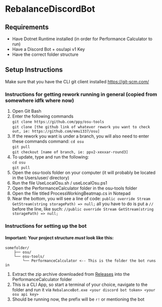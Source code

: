 # RebalanceDiscordBot
## Requirements
+ Have Dotnet Runtime installed (in order for Performance Calculator to run)
+ Have a Discord Bot + osu!api v1 Key
+ Have the correct folder structure

## Setup Instructions

Make sure that you have the CLI git client installed https://git-scm.com/
### Instructions for getting rework running in general (copied from somewhere idfk where now)
1. Open Git Bash
2. Enter the following commands\
    `git clone https://github.com/ppy/osu-tools`\
    `git clone [the github link of whatever rework you want to check out, ie: https://github.com/emu1337/osu]`
3. If the rework you want is under a branch, you will also need to enter these commands command:
    `cd osu`\
    `git pull`\
    `git checkout [name of branch, ie: ppv2-xexxar-round3]`
4. To update, type and run the following:\
    `cd osu`\
    `git pull`
5. Open the osu-tools folder on your computer (it will probably be located in the Users/user/ directory)
6. Run the file UseLocalOsu.sh / useLocalOsu.ps1
7. Open the PerformanceCalculator folder in the osu-tools folder
8. Open the file titled ProcessWorkingBeatmap.cs in Notepad
9. Near the bottom, you will see a line of code:
    `public override Stream GetStream(string storagePath) => null;`
    all you have to do is put a `//` before the line, like such:
    `//public override Stream GetStream(string storagePath) => null;`
### Instructions for setting up the bot
#### Important: Your project structure _must_ look like this:
```
somefolder/
    ├── osu/
    └── osu-tools/
        └── PerformanceCalculator <-- This is the folder the bot runs in
```
1. Extract the zip archive downloaded from [Releases](https://github.com/M3IY0U/RebalanceDiscordBot/releases) into the PerformanceCalculator folder
2. This is a CLI App, so start a terminal of your choice, navigate to the folder and run it via `RebalanceBot.exe <your discord bot token> <your osu api key>`
3. Should be running now, the prefix will be `r!` or mentioning the bot
